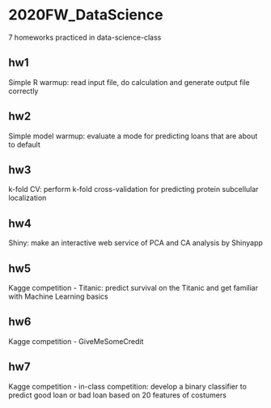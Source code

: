 # 2020FW_DataScience
7 homeworks practiced in data-science-class

## hw1
Simple R warmup: read input file, do calculation and generate output file correctly
## hw2
Simple model warmup: evaluate a mode for predicting loans that are about to default
## hw3
k-fold CV: perform k-fold cross-validation for predicting protein subcellular localization
## hw4
Shiny: make an interactive web service of PCA and CA analysis by Shinyapp
## hw5
Kagge competition - Titanic: predict survival on the Titanic and get familiar with Machine Learning basics
## hw6
Kagge competition - GiveMeSomeCredit
## hw7
Kagge competition - in-class competition: develop a binary classifier to predict good loan or bad loan based on 20 features of costumers
